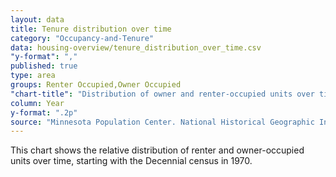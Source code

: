 ```yaml
---
layout: data
title: Tenure distribution over time
category: "Occupancy-and-Tenure"
data: housing-overview/tenure_distribution_over_time.csv
"y-format": ","
published: true
type: area
groups: Renter Occupied,Owner Occupied
"chart-title": "Distribution of owner and renter-occupied units over time"
column: Year
y-format: ".2p"
source: "Minnesota Population Center. National Historical Geographic Information System: Version 2.0. Minneapolis, MN: University of Minnesota 2011. https://www.nhgis.org/; US Census 1970-2010"
---
```

This chart shows the relative distribution of renter and owner-occupied units over time, starting with the Decennial census in 1970.